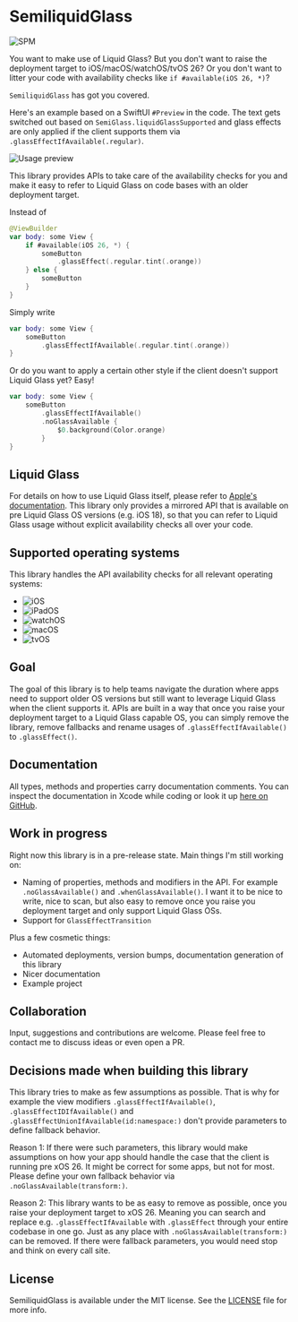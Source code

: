 # SemiliquidGlass

![SPM](https://img.shields.io/badge/Swift_Package_Manager-supported-brightgreen)

You want to make use of Liquid Glass?
But you don't want to raise the deployment target to iOS/macOS/watchOS/tvOS 26?
Or you don't want to litter your code with availability checks like `if #available(iOS 26, *)`?

`SemiliquidGlass` has got you covered.

Here's an example based on a SwiftUI `#Preview` in the code. The text gets switched out based on `SemiGlass.liquidGlassSupported` and glass effects are only applied if the client supports them via `.glassEffectIfAvailable(.regular)`.

![Usage preview](Assets/semiliquid-preview.gif)

This library provides APIs to take care of the availability checks for you and make it easy to refer to Liquid Glass on code bases with an older deployment target.

Instead of 

```swift
@ViewBuilder
var body: some View {
    if #available(iOS 26, *) {
        someButton
            .glassEffect(.regular.tint(.orange))
    } else {
        someButton
    }
}
```
    
Simply write

```swift
var body: some View {
    someButton
        .glassEffectIfAvailable(.regular.tint(.orange))
}
```
    
Or do you want to apply a certain other style if the client doesn't support Liquid Glass yet? Easy!

```swift
var body: some View {
    someButton
        .glassEffectIfAvailable()
        .noGlassAvailable {
            $0.background(Color.orange)
        }
}
```

## Liquid Glass

For details on how to use Liquid Glass itself, please refer to [Apple's documentation](https://developer.apple.com/documentation/TechnologyOverviews/adopting-liquid-glass).
This library only provides a mirrored API that is available on pre Liquid Glass OS versions (e.g. iOS 18), so that you can refer to Liquid Glass usage without explicit availability checks all over your code.

## Supported operating systems

This library handles the API availability checks for all relevant operating systems:

- ![iOS](https://img.shields.io/badge/iOS-supported-brightgreen)
- ![iPadOS](https://img.shields.io/badge/iPadOS-supported-brightgreen)
- ![watchOS](https://img.shields.io/badge/watchOS-supported-brightgreen)
- ![macOS](https://img.shields.io/badge/macOS-supported-brightgreen)
- ![tvOS](https://img.shields.io/badge/tvOS-supported-brightgreen)
    
## Goal

The goal of this library is to help teams navigate the duration where apps need to support older OS versions but still want to leverage Liquid Glass when the client supports it.
APIs are built in a way that once you raise your deployment target to a Liquid Glass capable OS, you can simply remove the library, remove fallbacks and rename usages of `.glassEffectIfAvailable()` to `.glassEffect()`.

## Documentation

All types, methods and properties carry documentation comments. You can inspect the documentation in Xcode while coding or look it up [here on GitHub](https://janmensch.github.io/SemiliquidGlass/documentation/semiliquidglass/).

## Work in progress

Right now this library is in a pre-release state. Main things I'm still working on:

- Naming of properties, methods and modifiers in the API. For example `.noGlassAvailable()` and `.whenGlassAvailable()`. I want it to be nice to write, nice to scan, but also easy to remove once you raise you deployment target and only support Liquid Glass OSs.
- Support for `GlassEffectTransition`

Plus a few cosmetic things:

- Automated deployments, version bumps, documentation generation of this library
- Nicer documentation
- Example project

## Collaboration

Input, suggestions and contributions are welcome. Please feel free to contact me to discuss ideas or even open a PR.

## Decisions made when building this library

This library tries to make as few assumptions as possible. That is why for example the view modifiers `.glassEffectIfAvailable()`, `.glassEffectIDIfAvailable()` and `.glassEffectUnionIfAvailable(id:namespace:)` don't provide parameters to define fallback behavior.

Reason 1: If there were such parameters, this library would make assumptions on how your app should handle the case that the client is running pre xOS 26. It might be correct for some apps, but not for most. Please define your own fallback behavior via `.noGlassAvailable(transform:)`.

Reason 2: This library wants to be as easy to remove as possible, once you raise your deployment target to xOS 26. Meaning you can search and replace e.g. `.glassEffectIfAvailable` with `.glassEffect` through your entire codebase in one go. Just as any place with `.noGlassAvailable(transform:)` can be removed. If there were fallback parameters, you would need stop and think on every call site.

## License

SemiliquidGlass is available under the MIT license. See the [LICENSE](https://github.com/JanMensch/SemiliquidGlass/blob/main/LICENSE) file for more info.
